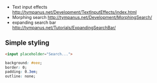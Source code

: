 - Text input effects http://tympanus.net/Development/TextInputEffects/index.html
- Morphing search http://tympanus.net/Development/MorphingSearch/
- expanding search bar http://tympanus.net/Tutorials/ExpandingSearchBar/

## Simple styling
```html
<input placeholder="Search...">
```

```css
background: #eee;
border: 0;
padding: 0.3em;
outline: none;
```
